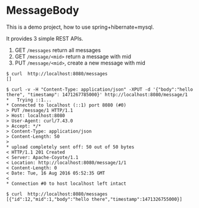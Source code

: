 # MessageBody

This is a demo project, how to use spring+hibernate+mysql.

It provides 3 simple REST APIs.

1. GET `/messages` return all messages
2. GET `/message/<mid>` return a message with mid
3. PUT `/message/<mid>`, create a new message with mid

```
$ curl  http://localhost:8080/messages
[]

$ curl -v -H "Content-Type: application/json" -XPUT -d '{"body":"hello there", "timestamp": 1471267785000}' http://localhost:8080/message/1
*   Trying ::1...
* Connected to localhost (::1) port 8080 (#0)
> PUT /message/1 HTTP/1.1
> Host: localhost:8080
> User-Agent: curl/7.43.0
> Accept: */*
> Content-Type: application/json
> Content-Length: 50
>
* upload completely sent off: 50 out of 50 bytes
< HTTP/1.1 201 Created
< Server: Apache-Coyote/1.1
< Location: http://localhost:8080/message/1/1
< Content-Length: 0
< Date: Tue, 16 Aug 2016 05:52:35 GMT
<
* Connection #0 to host localhost left intact

$ curl  http://localhost:8080/messages
[{"id":12,"mid":1,"body":"hello there","timestamp":1471326755000}]


```
